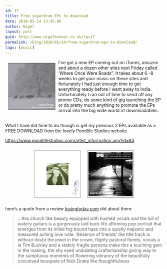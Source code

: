 ```yaml
---
id: 17
title: Free sugardrum EPs to download
date: 2010-05-14 13:45:06
author: Nigel
layout: post
guid: http://www.nigelbunner.co.uk/?p=17
permalink: /blog/2010/05/14/free-sugardrum-eps-to-download/
tags: [music]
---
```

<img class="alignleft size-full wp-image-16" style="float: left; margin: 10px;" title="sugardrum-whereoncewereroads-cover-small" src="/img/wp-blog/2010/05/sugardrum-whereoncewereroads-cover-small.jpg" alt="sugardrum - where once were roads" width="150" height="150" />
  
I&#8217;ve got a new EP coming out on iTunes, amazon and about a dozen other sites next Friday called &#8216;Where Once Were Roads&#8221;. It takes about 6 -8 weeks to get your music on these sites and fortunately I had just enough time to get everything ready before I went away to India. Unfortunately I ran out of time to send off any promo CDs, do some kind of gig launching the EP or do pretty much anything to promote the EPs arrival into the big wide world of downloadables.

<br style="clear: left;" />What I have did time to do though is get my previous 2 EPs available as a FREE DOWNLOAD from the lovely Pondlife Studios website.

<a title="sugardrum on Pond Life Studios" href="https://www.pondlifestudios.com/artist_information.asp?id=83" target="_blank">https://www.pondlifestudios.com/artist_information.asp?id=83</a>

<p style="text-align: center;">
  <img class="size-full wp-image-22 aligncenter" style="margin: 10px;" title="absence_ep" src="/img/wp-blog/2010/05/absence_ep.jpg" alt="sugardrum - an absence of friends" width="150" height="150" /><img class="size-full wp-image-23 aligncenter" style="margin: 10px;" title="cdcover_1of1" src="/img/wp-blog/2010/05/cdcover_1of1.jpg" alt="sugardrum - 1 of 1" width="150" height="150" />
</p>

here&#8217;s a quote from a review <a title="sugardrum on losing today" href="https://www.losingtoday.com/tales.php?id=201" target="_blank">losingtoday.com</a> did about them:

> &#8230;this church like beauty equipped with hushed vocals and the lull of watery guitars is a gorgeously laid back life affirming pop portrait that emerges from its initial fog bound haze into a quietly majestic and measured aching love note. ’Absence of friends’ the title track is without doubt the jewel in the crown, flighty pastoral florets, vocals a la Tim Buckley and a stately fragile persona make this a touching gem in the making, the shy eyed undulating craftsmanship giving way to the sumptuous moments of flowering vibrancy of the beautifully conceived bouquets of Nick Drake like thoughtfulness